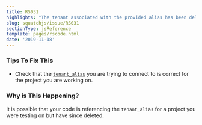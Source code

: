 ```yaml
---
title: RS031
highlights: "The tenant associated with the provided alias has been deleted."
slug: squatchjs/issue/RS031
sectionType: jsReference
template: pages/rscode.html
date: '2019-11-18'
---
```


### Tips To Fix This

 - Check that the [`tenant_alias`](/success/navigating-the-portal/#install) you are trying to connect to is correct for the project you are working on.

### Why is This Happening?

It is possible that your code is referencing the `tenant_alias` for a project you were testing on but have since deleted.